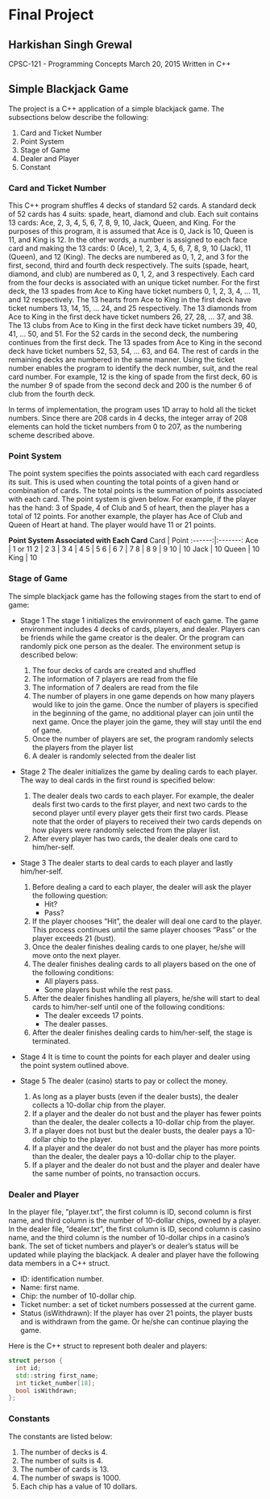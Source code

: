 # Final Project

## Harkishan Singh Grewal

CPSC-121 - Programming Concepts
March 20, 2015
Written in C++

## Simple Blackjack Game
The project is a C++ application of a simple blackjack game. The subsections
below describe the following:
  1. Card and Ticket Number
  2. Point System
  3. Stage of Game
  4. Dealer and Player
  5. Constant

### Card and Ticket Number
This C++ program shuffles 4 decks of standard 52 cards. A standard deck of 52
cards has 4 suits: spade, heart, diamond and club. Each suit contains 13
cards: Ace, 2, 3, 4, 5, 6, 7, 8, 9, 10, Jack, Queen, and King. For the
purposes of this program, it is assumed that Ace is 0, Jack is 10, Queen is
11, and King is 12. In the other words, a number is assigned to each face card
and making the 13 cards: 0 (Ace), 1, 2, 3, 4, 5, 6, 7, 8, 9, 10 (Jack),
11 (Queen), and 12 (King). The decks are numbered as 0, 1, 2, and 3 for the
first, second, third and fourth deck respectively. The suits (spade, heart,
diamond, and club) are numbered as 0, 1, 2, and 3 respectively. Each card
from the four decks is associated with an unique ticket number. For the first
deck, the 13 spades from Ace to King have ticket numbers 0, 1, 2, 3, 4, ...
11, and 12 respectively. The 13 hearts from Ace to King in the first deck have
ticket numbers 13, 14, 15, ... 24, and 25 respectively. The 13 diamonds from
Ace to King in the first deck have ticket numbers 26, 27, 28, ... 37, and 38.
The 13 clubs from Ace to King in the first deck have ticket numbers 39, 40,
41, ... 50, and 51. For the 52 cards in the second deck, the numbering
continues from the first deck. The 13 spades from Ace to King in the second
deck have ticket numbers 52, 53, 54, ... 63, and 64. The rest of cards in the
remaining decks are numbered in the same manner. Using the ticket number
enables the program to identify the deck number, suit, and the real card
number. For example, 12 is the king of spade from the first deck, 60 is the
number 9 of spade from the second deck and 200 is the number 6 of club from
the fourth deck.

In terms of implementation, the program uses 1D array to hold all the ticket
numbers. Since there are 208 cards in 4 decks, the integer array of 208
elements can hold the ticket numbers from 0 to 207, as the numbering scheme
described above.

### Point System
The point system specifies the points associated with each card regardless
its suit. This is used when counting the total points of a given hand or
combination of cards. The total points is the summation of points associated
with each card. The point system is given below. For example, if the player
has the hand: 3 of Spade, 4 of Club and 5 of heart, then the player has a
total of 12 points. For another example, the player has Ace of Club and Queen
of Heart at hand. The player would have 11 or 21 points.

**Point System Associated with Each Card**
Card    |  Point
:------:|:-------:
  Ace   | 1 or 11
   2    |    2
   3    |    3
   4    |    4
   5    |    5
   6    |    6
   7    |    7
   8    |    8
   9    |    9
   10   |    10
  Jack  |    10
  Queen |    10
  King  |    10

### Stage of Game
The simple blackjack game has the following stages from the start to end of game:

  * Stage 1
    The stage 1 initializes the environment of each game. The game environment
    includes 4 decks of cards, players, and dealer. Players can be friends
    while the game creator is the dealer. Or the program can randomly pick one
    person as the dealer. The environment setup is described below:
    1. The four decks of cards are created and shuffled
    2. The information of 7 players are read from the file
    3. The information of 7 dealers are read from the file
    4. The number of players in one game depends on how many players would
      like to join the game. Once the number of players is specified in the
      beginning of the game, no additional player can join until the next
      game. Once the player join the game, they will stay until the end of
      game.
    5. Once the number of players are set, the program randomly selects the
      players from the player list
    6. A dealer is randomly selected from the dealer list

  * Stage 2
    The dealer initializes the game by dealing cards to each player. The way
    to deal cards in the first round is specified below:
    1. The dealer deals two cards to each player. For example, the dealer
      deals first two cards to the first player, and next two cards to the
      second player until every player gets their first two cards. Please note
      that the order of players to received their two cards depends on how
      players were randomly selected from the player list.
    2. After every player has two cards, the dealer deals one card to
      him/her-self.

  * Stage 3
    The dealer starts to deal cards to each player and lastly him/her-self.
    1. Before dealing a card to each player, the dealer will ask the player
      the following question:
        - Hit?
        - Pass?
    2. If the player chooses “Hit”, the dealer will deal one card to the
      player. This process continues until the same player chooses “Pass” or
      the player exceeds 21 (bust).
    3. Once the dealer finishes dealing cards to one player, he/she will move
      onto the next player.
    4. The dealer finishes dealing cards to all players based on the one of
      the following conditions:
        - All players pass.
        - Some players bust while the rest pass.
    5. After the dealer finishes handling all players, he/she will start to
      deal cards to him/her-self until one of the following conditions:
        - The dealer exceeds 17 points.
        - The dealer passes.
    6. After the dealer finishes dealing cards to him/her-self, the stage is
      terminated.

  * Stage 4
    It is time to count the points for each player and dealer using the point
    system outlined above.

  * Stage 5
    The dealer (casino) starts to pay or collect the money.
    1. As long as a player busts (even if the dealer busts), the dealer
      collects a 10-dollar chip from the player.
    2. If a player and the dealer do not bust and the player has fewer points
      than the dealer, the dealer collects a 10-dollar chip from the player.
    3. If a player does not bust but the dealer busts, the dealer pays a
      10-dollar chip to the player.
    4. If a player and the dealer do not bust and the player has more points
      than the dealer, the dealer pays a 10-dollar chip to the player.
    5. If a player and the dealer do not bust and the player and dealer have
      the same number of points, no transaction occurs.

### Dealer and Player
In the player file, ”player.txt”, the first column is ID, second column is
first name, and third column is the number of 10-dollar chips, owned by a
player. In the dealer file, ”dealer.txt”, the first column is ID, second
column is casino name, and the third column is the number of 10-dollar chips
in a casino’s bank. The set of ticket numbers and player’s or dealer’s status
will be updated while playing the blackjack. A dealer and player have the
following data members in a C++ struct.
  * ID: identification number.
  * Name: first name.
  * Chip: the number of 10-dollar chip.
  * Ticket number: a set of ticket numbers possessed at the current game.
  * Status (isWithdrawn): If the player has over 21 points, the player busts
    and is withdrawn from the game. Or he/she can continue playing the game.

Here is the C++ struct to represent both dealer and players:
```cpp
struct person {
  int id;
  std::string first_name;
  int ticket_number[18];
  bool isWithdrawn;
};
```

### Constants
The constants are listed below:
  1. The number of decks is 4.
  2. The number of suits is 4.
  3. The number of cards is 13.
  4. The number of swaps is 1000.
  5. Each chip has a value of 10 dollars.
